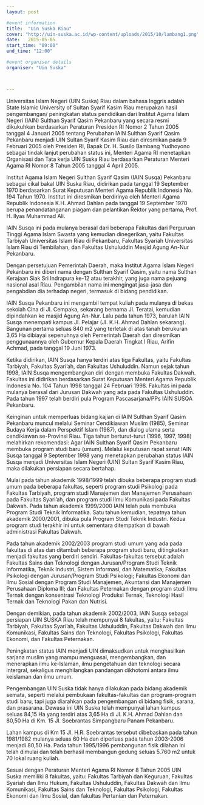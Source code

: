 ```yaml
---
layout: post

#event information
title:  "Uin Suska Riau"
cover: "http://uin-suska.ac.id/wp-content/uploads/2015/10/lambang1.png"
date:   2015-05-05
start_time: "09:00"
end_time: "12:00"

#event organiser details
organiser: "Uin Suska"



---
```


Universitas Islam Negeri (UIN Suska) Riau dalam bahasa Inggris adalah State Islamic University of Sultan Syarif Kasim Riau merupakan hasil pengembangan/ peningkatan status pendidikan dari Institut Agama Islam Negeri (IAIN) Sulthan Syarif Qasim Pekanbaru yang secara resmi dikukuhkan berdasarkan Peraturan Presiden RI Nomor 2 Tahun 2005 tanggal 4 Januari 2005 tentang Perubahan IAIN Sulthan Syarif Qasim Pekanbaru menjadi UIN Sultan Syarif Kasim Riau dan diresmikan pada 9 Februari 2005 oleh Presiden RI, Bapak Dr. H. Susilo Bambang Yudhoyono sebagai tindak lanjut perubahan status ini, Menteri Agama RI menetapkan Organisasi dan Tata kerja UIN Suska Riau berdasarkan Peraturan Menteri Agama RI Nomor 8 Tahun 2005 tanggal 4 April 2005.

Institut Agama Islam Negeri Sulthan Syarif Qasim (IAIN Susqa) Pekanbaru sebagai cikal bakal UIN Suska Riau, didirikan pada tanggal 19 September 1970 berdasarkan Surat Keputusan Menteri Agama Republik Indonesia No. 194 Tahun 1970. Institut ini diresmikan berdirinya oleh Menteri Agama Republik Indonesia K.H. Ahmad Dahlan pada tanggal 19 September 1970 berupa penandatanganan piagam dan pelantikan Rektor yang pertama, Prof. H. Ilyas Muhammad Ali.

IAIN Susqa ini pada mulanya berasal dari beberapa Fakultas dari Perguruan Tinggi Agama Islam Swasta yang kemudian dinegerikan, yaitu Fakultas Tarbiyah Universitas Islam Riau di Pekanbaru, Fakultas Syariah Universitas Islam Riau di Tembilahan, dan Fakultas Ushuluddin Mesjid Agung An-Nur Pekanbaru.

Dengan persetujuan Pemerintah Daerah, maka Institut Agama Islam Negeri Pekanbaru ini diberi nama dengan Sulthan Syarif Qasim, yaitu nama Sulthan Kerajaan Siak Sri Indrapura ke-12 atau terakhir, yang juga nama pejuang nasional asal Riau. Pengambilan nama ini mengingat jasa-jasa dan pengabdian dia terhadap negeri, termasuk di bidang pendidikan.

IAIN Susqa Pekanbaru ini mengambil tempat kuliah pada mulanya di bekas sekolah Cina di Jl. Cempaka, sekarang bernama Jl. Teratai, kemudian dipindahkan ke masjid Agung An-Nur. Lalu pada tahun 1973, barulah IAIN Susqa menempati kampus Jl. Pelajar (Jl. K.H. Ahmad Dahlan sekarang). Bangunan pertama seluas 840 m2 yang terletak di atas tanah berukuran 3,65 Ha dibiayai sepenuhnya oleh Pemerintah Daerah dan diresmikan penggunaannya oleh Gubernur Kepala Daerah Tingkat I Riau, Arifin Achmad, pada tanggal 19 Juni 1973.

Ketika didirikan, IAIN Susqa hanya terdiri atas tiga Fakultas, yaitu Fakultas Tarbiyah, Fakultas Syari’ah, dan Fakultas Ushuluddin. Namun sejak tahun 1998, IAIN Susqa mengembangkan diri dengan membuka Fakultas Dakwah. Fakultas ini didirikan berdasarkan Surat Keputusan Menteri Agama Republik Indonesia No. 104 Tahun 1998 tanggal 24 Februari 1998. Fakultas ini pada mulanya berasal dari Jurusan Dakwah yang ada pada Fakultas Ushuluddin. Pada tahun 1997 telah berdiri pula Program Pascasarjana/PPs IAIN SUSQA Pekanbaru.

Keinginan untuk memperluas bidang kajian di IAIN Sulthan Syarif Qasim Pekanbaru muncul melalui Seminar Cendikiawan Muslim (1985), Seminar Budaya Kerja dalam Perspektif Islam (1987), dan dialog ulama serta cendikiawan se-Provinsi Riau. Tiga tahun berturut-turut (1996, 1997, 1998) melahirkan rekomendasi: Agar IAIN Sulthan Syarif Qasim Pekanbaru membuka program studi baru (umum). Melalui keputusan rapat senat IAIN Susqa tanggal 9 September 1998 yang menetapkan perubahan status IAIN Susqa menjadi Universitas Islam Negeri (UIN) Sultan Syarif Kasim Riau, maka dilakukan persiapan secara bertahap.

Mulai pada tahun akademik 1998/1999 telah dibuka beberapa program studi umum pada beberapa fakultas, seperti program studi Psikologi pada Fakultas Tarbiyah, program studi Manajemen dan Manajemen Perusahaan pada Fakultas Syari’ah, dan program studi Ilmu Komunikasi pada Fakultas Dakwah. Pada tahun akademik 1999/2000 IAIN telah pula membuka Program Studi Teknik Informatika. Satu tahun kemudian, tepatnya tahun akademik 2000/2001, dibuka pula Program Studi Teknik Industri. Kedua program studi terakhir ini untuk sementara ditempatkan di bawah administrasi Fakultas Dakwah.

Pada tahun akademik 2002/2003 program studi umum yang ada pada fakultas di atas dan ditambah beberapa program studi baru, ditingkatkan menjadi fakultas yang berdiri sendiri. Fakultas-fakultas tersebut adalah Fakultas Sains dan Teknologi dengan Jurusan/Program Studi Teknik Informatika, Teknik Industri, Sistem Informasi, dan Matematika; Fakultas Psikologi dengan Jurusan/Program Studi Psikologi; Fakultas Ekonomi dan Ilmu Sosial dengan Program Studi Manajemen, Akuntansi dan Manajemen Perusahaan Diploma III; dan Fakultas Peternakan dengan program studi Ilmu Ternak dengan konsentrasi Teknologi Produksi Ternak, Teknologi Hasil Ternak dan Teknologi Pakan dan Nutrisi.

Dengan demikian, pada tahun akademik 2002/2003, IAIN Susqa sebagai persiapan UIN SUSKA Riau telah mempunyai 8 fakultas, yaitu: Fakultas Tarbiyah, Fakultas Syari’ah, Fakultas Ushuluddin, Fakultas Dakwah dan Ilmu Komunikasi, Fakultas Sains dan Teknologi, Fakultas Psikologi, Fakultas Ekonomi, dan Fakultas Peternakan.

Peningkatan status IAIN menjadi UIN dimaksudkan untuk menghasilkan sarjana muslim yang mampu menguasai, mengembangkan, dan menerapkan ilmu ke-Islaman, ilmu pengetahuan dan teknologi secara intergral, sekaligus menghilangkan pandangan dikhotomi antara ilmu keislaman dan ilmu umum.

Pengembangan UIN Suska tidak hanya dilakukan pada bidang akademik semata, seperti melalui pembukaan fakultas-fakultas dan program-program studi baru, tapi juga diarahkan pada pengembangan di bidang fisik, sarana, dan prasarana. Dewasa ini UIN Suska telah mempunyai lahan kampus seluas 84,15 Ha yang terdiri atas 3,65 Ha di Jl. K.H. Ahmad Dahlan dan 80,50 Ha di Km. 15 Jl. Soebrantas Simpangbaru Panam Pekanbaru.

Lahan kampus di Km 15 Jl. H.R. Soebrantas tersebut dibebaskan pada tahun 1981/1982 mulanya seluas 60 Ha dan diperluas pada tahun 2003-2006 menjadi 80,50 Ha. Pada tahun 1995/1996 pembangunan fisik dilahan ini telah dimulai dan telah berhasil membangun gedung seluas 5.760 m2 untuk 70 lokal ruang kuliah.

Sesuai dengan Peraturan Menteri Agama RI Nomor 8 Tahun 2005 UIN Suska memiliki 8 fakultas, yaitu: Fakultas Tarbiyah dan Keguruan, Fakultas Syariah dan Ilmu Hukum, Fakultas Ushuluddin, Fakultas Dakwah dan Ilmu Komunikasi, Fakultas Sains dan Teknologi, Fakultas Psikologi, Fakultas Ekonomi dan Ilmu Sosial, dan fakultas Pertanian dan Peternakan.
